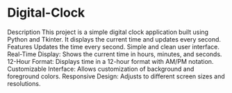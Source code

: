 # Digital-Clock
Description
This project is a simple digital clock application built using Python and Tkinter. It displays the current time and updates every second.
Features
Updates the time every second.
Simple and clean user interface.
Real-Time Display: Shows the current time in hours, minutes, and seconds.
12-Hour Format: Displays time in a 12-hour format with AM/PM notation.
Customizable Interface: Allows customization of background and foreground colors.
Responsive Design: Adjusts to different screen sizes and resolutions.

